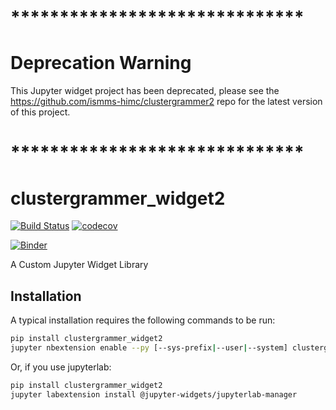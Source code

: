 
# ******************************
# Deprecation Warning
This Jupyter widget project has been deprecated, please see the https://github.com/ismms-himc/clustergrammer2 repo for the latest version of this project.
# ******************************

# clustergrammer_widget2

[![Build Status](https://travis-ci.org/ismms-himc/clustergrammer_widget2.svg?branch=master)](https://travis-ci.org/ismms-himc/clustergrammer_widget2)
[![codecov](https://codecov.io/gh/ismms-himc/clustergrammer_widget2/branch/master/graph/badge.svg)](https://codecov.io/gh/ismms-himc/clustergrammer_widget2)

[![Binder](https://mybinder.org/badge.svg)](https://mybinder.org/v2/gh/ismms-himc/clustergrammer_widget2/master?filepath=examples%2Fintroduction.ipynb)


A Custom Jupyter Widget Library

## Installation

A typical installation requires the following commands to be run:

```bash
pip install clustergrammer_widget2
jupyter nbextension enable --py [--sys-prefix|--user|--system] clustergrammer_widget2
```

Or, if you use jupyterlab:

```bash
pip install clustergrammer_widget2
jupyter labextension install @jupyter-widgets/jupyterlab-manager
```
